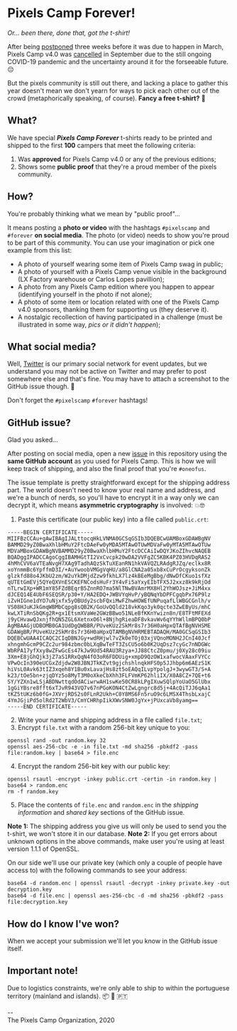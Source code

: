 # Pixels Camp Forever!
_Or... been there, done that, got the t-shirt!_

After being [postponed](https://blog.pixels.camp/pixels-camp-postponed-fddece7ccc4c) three weeks before it was due to happen in March, Pixels Camp v4.0 was [cancelled](https://blog.pixels.camp/) in September due to the still ongoing COVID-19 pandemic and the uncertainty around it for the forseeable future. 😔

But the pixels community is still out there, and lacking a place to gather this year doesn't mean we don't yearn for ways to pick each other out of the crowd (metaphorically speaking, of course). **Fancy a free t-shirt?** 🙂

## What?

We have special **_Pixels Camp Forever_** t-shirts ready to be printed and shipped to the first **100** campers that meet the following criteria:

  1. Was **approved** for Pixels Camp v4.0 or any of the previous editions;
  2. Shows some **public proof** that they're a proud member of the pixels community.

## How?

You're probably thinking what we mean by "public proof"...

It means posting a **photo or video** with the hashtags `#pixelscamp` and `#forever` **on social media**. The photo (or video) needs to show you're proud to be part of this community. You can use your imagination or pick one example from this list:

  * A photo of yourself wearing some item of Pixels Camp swag in public;
  * A photo of yourself with a Pixels Camp venue visible in the background (LX Factory warehouse or Carlos Lopes pavillion);
  * A photo from any Pixels Camp edition where you happen to appear (identifying yourself in the photo if not alone);
  * A photo of some item or location related with one of the Pixels Camp v4.0 sponsors, thanking them for supporting us (they deserve it).
  * A nostalgic recollection of having participated in a challenge (must be illustrated in some way, _pics or it didn't happen_);

## What social media?

Well, [Twitter](https://twitter.com/pixelscamp) is our primary social network for event updates, but we understand you may not be active on Twitter and may prefer to post somewhere else and that's fine. You may have to attach a screenshot to the GitHub issue though. 🤔

Don't forget the `#pixelscamp` `#forever` hashtags!

## GitHub issue?

Glad you asked...

After posting on social media, open a new [issue](https://github.com/PixelsCamp/pixelscamp-forever/issues/new/choose) in this repository using the **same GitHub account** as you used for Pixels Camp. This is how we will keep track of shipping, and also the final proof that you're `#oneofus`.

The issue template is pretty straightforward except for the shipping address part. The world doesn't need to know your real name and address, and we're a bunch of nerds, so you'll have to encrypt it in a way only we can decrypt it, which means **asymmetric cryptography** is involved: 💥🤓

  1. Paste this certificate (our public key) into a file called `public.crt`:
```
-----BEGIN CERTIFICATE-----
MIIFBzCCAu+gAwIBAgIJALttocqHkLVNMA0GCSqGSIb3DQEBCwUAMBoxGDAWBgNV
BAMMD29yZ0BwaXhlbHMuY2FtcDAeFw0yMDA5MTAwOTUwMDVaFw0yMTA5MTAwOTUw
MDVaMBoxGDAWBgNVBAMMD29yZ0BwaXhlbHMuY2FtcDCCAiIwDQYJKoZIhvcNAQEB
BQADggIPADCCAgoCggIBAMHGtTI2VxCvcpk20wDA2VVFgZC5KBK4PZ03HVDqRAS2
4hMhCVV6aVTEaNvgH7XAg9TadhAQzSkTuXEanRN1hkVAVQZLRAdgRJZq/eclkx8R
xoYnmmBc6YpffmD3I/+AuYwoobVMGgVqHU/a8GlCNA2a05xb8xCuPrOcgyksonZk
glzkfd88o4JKbU2zm/W2uYkDMjdZzw9fkhLX7lz4kBEeMgBbg/dNwDfCKuo1sfXz
qUTEtGmEVj5QYeQXVnESCKEFNCodsHuFr3Y4vFi5aYxyEIbTFX5J2xxz8k9kRjOd
nTLrwIXp+WR1mY85FZdBEqrB5ZnnRO7ma5NlTNwBVAmrMX8Hl2YhWOJsz+JiM4xx
dJCEQ14E4UbF6SEQSR/p30+Y/HA2EDQ+JWBVYqHvP/yBQNqYbDPFCgqbPx76P9lz
iZvHIGne1dYO7uNjxfx5yOBUdy2scbFQxiMwFZhwHOWEfUNPuqafLlWBGCGnlh/v
VS08HJuKJkGmqWBMbCqpg8sQB2K/GoUvQQld218vkKqo3yk0qcte3ZwEByUs/mhC
kwLXTiRnSbQKg2R+gx1EtsmXVaWe2GWzBBwo51NLeBfKKnYwizn8n/E8TFtMFEXd
j9yCHvawQJxnjfhQN5ZGL6XetnxO6l+8NjhgRieaDF8vkavWv6qYYhWllmBPQ0bP
AgMBAAGjUDBOMB0GA1UdDgQWBBR/PUveKUz2SkMr8s7r36H0aHpxQTAfBgNVHSME
GDAWgBR/PUveKUz2SkMr8s7r36H0aHpxQTAMBgNVHRMEBTADAQH/MA0GCSqGSIb3
DQEBCwUAA4ICAQC2CIqDBNJGy+wdRHjwl7vZk0eTOj03xjVQnoMONH2JCnI40Jcf
xhngmhGcmP9CZc2ur984zbmc0bLXqBwTeFT3ZsCU5o6b0K2UqDsz7cyGc7nNDGWc
WbRPA17yfXxy8wZFwGcEs47kJw9Ud54RAU3Rzya+JJ88CtcZ0pmu/j0Xy28c09iu
3Xm+E8jGhQjk3jZ7aS1RRxQqN4fO3oR6FDDUig+xmpD9QzOW1xafwocVAaxFVYCc
VPwOcIn390eUCGxZdjdw2W8JBNJTkKZvt9gjchshlnqkHFS0p5JJhbp6m6AEzS1K
hiVsL0Avk63tIZ3xqeh8Y1Bu0xLavajHs8zt5oEAQqILvpYpolgJ+3wywGT3/S+A
k23/tOe5bn+zjqDYz5o8MyT3M0oXkeCbXhh3FLFVmKP62hliIX/X0A8CZ+7QE+t6
SY/YZXn1wLSjABDNwttqdOdACiwrwAH1swKe50CR8kLPgIXuwSQlpYoUaO5GlUbx
1gGiYBsre8fft6xTJvR943VQ7v67nPGoKON4CtZwLgngrc8d5j+4AcQiTJJ6qAa1
tKZ5tUKz6b0fG+JXVrjRDS2s0FLnR2Ukh+C0Y8MS6Fn5ruO9c6LMSX4ThsbLxajC
4YmJGjiPd5olRd2T2WbV3/CmYCHRhpIikXWvSNW0JgYx+jPUxcaVb8yamg==
-----END CERTIFICATE-----
```
  2. Write your name and shipping address in a file called `file.txt`;
  3. Encrypt `file.txt` with a random 256-bit key unique to you:
```
openssl rand -out random.key 32
openssl aes-256-cbc -e -in file.txt -md sha256 -pbkdf2 -pass file:random.key | base64 > file.enc
```
  4. Encrypt the random 256-bit key with our public key:
```
openssl rsautl -encrypt -inkey public.crt -certin -in random.key | base64 > random.enc
rm -f random.key
```
  5. Place the contents of `file.enc` and `random.enc` in the _shipping information_ and _shared key_ sections of the GitHub issue.

**Note 1:** The shipping address you give us will only be used to send you the t-shirt, we won't store it in our database.
**Note 2:** If you get errors about unknown options in the above commands, make user you're using at least version 1.1.1 of OpenSSL.

On our side we'll use our private key (which only a couple of people have access to) with the following commands to see your address:
```
base64 -d random.enc | openssl rsautl -decrypt -inkey private.key -out decryption.key
base64 -d file.enc | openssl aes-256-cbc -d -md sha256 -pbkdf2 -pass file:decryption.key
```

## How do I know I've won?

When we accept your submission we'll let you know in the GitHub issue itself.

## Important note!

Due to logistics constraints, we're only able to ship to within the portuguese territory (mainland and islands). 📦 🚐 🇵🇹

--<br>
The Pixels Camp Organization, 2020
